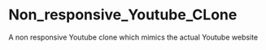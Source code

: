 # Non_responsive_Youtube_CLone
A non responsive Youtube clone which mimics the actual Youtube website
